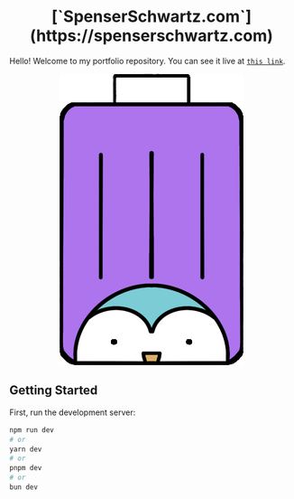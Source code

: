 <h1 align="center">
[`SpenserSchwartz.com`](https://spenserschwartz.com)
</h1>

Hello! Welcome to my portfolio repository. You can see it live at [`this link`](https://spenserschwartz.com).

<p align="center">
  <img  src="/public/images/penguin_purp_cropped.png">
</p>

## Getting Started

First, run the development server:

```bash
npm run dev
# or
yarn dev
# or
pnpm dev
# or
bun dev
```

